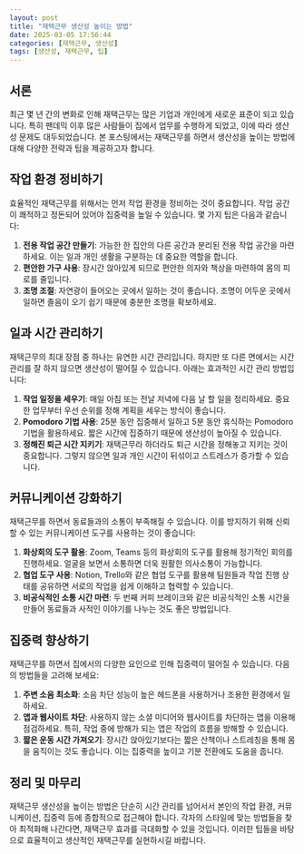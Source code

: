 ```yaml
---
layout: post
title: "재택근무 생산성 높이는 방법"
date: 2025-03-05 17:56:44
categories: [재택근무, 생산성]
tags: [생산성, 재택근무, 팁]
---
```


## 서론

최근 몇 년 간의 변화로 인해 재택근무는 많은 기업과 개인에게 새로운 표준이 되고 있습니다. 특히 팬데믹 이후 많은 사람들이 집에서 업무를 수행하게 되었고, 이에 따라 생산성 문제도 대두되었습니다. 본 포스팅에서는 재택근무를 하면서 생산성을 높이는 방법에 대해 다양한 전략과 팁을 제공하고자 합니다.

## 작업 환경 정비하기

효율적인 재택근무를 위해서는 먼저 작업 환경을 정비하는 것이 중요합니다. 작업 공간이 쾌적하고 정돈되어 있어야 집중력을 높일 수 있습니다. 몇 가지 팁은 다음과 같습니다:

1. **전용 작업 공간 만들기**: 가능한 한 집안의 다른 공간과 분리된 전용 작업 공간을 마련하세요. 이는 일과 개인 생활을 구분하는 데 중요한 역할을 합니다.
2. **편안한 가구 사용**: 장시간 앉아있게 되므로 편안한 의자와 책상을 마련하여 몸의 피로를 줄입니다.
3. **조명 조절**: 자연광이 들어오는 곳에서 일하는 것이 좋습니다. 조명이 어두운 곳에서 일하면 졸음이 오기 쉽기 때문에 충분한 조명을 확보하세요.

## 일과 시간 관리하기

재택근무의 최대 장점 중 하나는 유연한 시간 관리입니다. 하지만 또 다른 면에서는 시간 관리를 잘 하지 않으면 생산성이 떨어질 수 있습니다. 아래는 효과적인 시간 관리 방법입니다:

1. **작업 일정을 세우기**: 매일 아침 또는 전날 저녁에 다음 날 할 일을 정리하세요. 중요한 업무부터 우선 순위를 정해 계획을 세우는 방식이 좋습니다.
2. **Pomodoro 기법 사용**: 25분 동안 집중해서 일하고 5분 동안 휴식하는 Pomodoro 기법을 활용하세요. 짧은 시간에 집중하기 때문에 생산성이 높아질 수 있습니다.
3. **정해진 퇴근 시간 지키기**: 재택근무라 하더라도 퇴근 시간을 정해놓고 지키는 것이 중요합니다. 그렇지 않으면 일과 개인 시간이 뒤섞이고 스트레스가 증가할 수 있습니다.

## 커뮤니케이션 강화하기

재택근무를 하면서 동료들과의 소통이 부족해질 수 있습니다. 이를 방지하기 위해 신뢰할 수 있는 커뮤니케이션 도구를 사용하는 것이 좋습니다:

1. **화상회의 도구 활용**: Zoom, Teams 등의 화상회의 도구를 활용해 정기적인 회의를 진행하세요. 얼굴을 보면서 소통하면 더욱 원활한 의사소통이 가능합니다.
2. **협업 도구 사용**: Notion, Trello와 같은 협업 도구를 활용해 팀원들과 작업 진행 상태를 공유하면 서로의 작업을 쉽게 이해하고 협력할 수 있습니다.
3. **비공식적인 소통 시간 마련**: 두 번째 커피 브레이크와 같은 비공식적인 소통 시간을 만들어 동료들과 사적인 이야기를 나누는 것도 좋은 방법입니다.

## 집중력 향상하기

재택근무를 하면서 집에서의 다양한 요인으로 인해 집중력이 떨어질 수 있습니다. 다음의 방법들을 고려해 보세요:

1. **주변 소음 최소화**: 소음 차단 성능이 높은 헤드폰을 사용하거나 조용한 환경에서 일하세요.
2. **앱과 웹사이트 차단**: 사용하지 않는 소셜 미디어와 웹사이트를 차단하는 앱을 이용해 점검하세요. 특히, 작업 중에 방해가 되는 앱은 작업의 흐름을 방해할 수 있습니다.
3. **짧은 운동 시간 가져오기**: 장시간 앉아있기보다는 짧은 산책이나 스트레칭을 통해 몸을 움직이는 것도 좋습니다. 이는 집중력을 높이고 기분 전환에도 도움을 줍니다.

## 정리 및 마무리

재택근무 생산성을 높이는 방법은 단순히 시간 관리를 넘어서서 본인의 작업 환경, 커뮤니케이션, 집중력 등에 종합적으로 접근해야 합니다. 각자의 스타일에 맞는 방법들을 찾아 최적화해 나간다면, 재택근무 효과를 극대화할 수 있을 것입니다. 이러한 팁들을 바탕으로 효율적이고 생산적인 재택근무를 실현하시길 바랍니다.